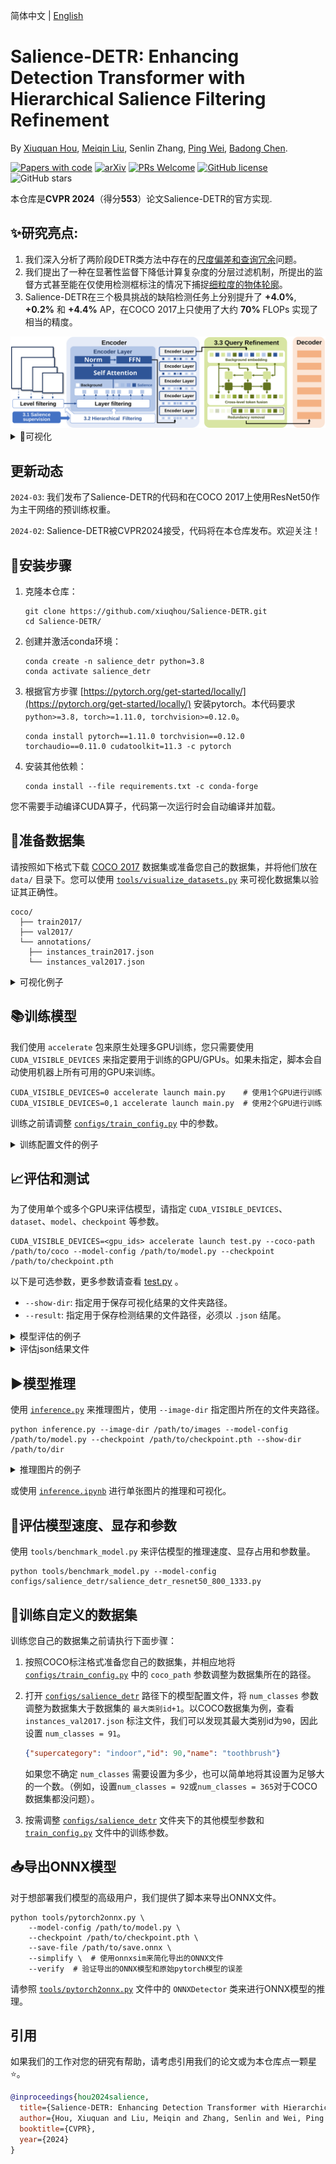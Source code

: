简体中文 | [English](README.md)

**Salience-DETR**: Enhancing Detection Transformer with Hierarchical Salience Filtering Refinement  
===

By [Xiuquan Hou](https://github.com/xiuqhou), [Meiqin Liu](https://scholar.google.com/citations?user=T07OWMkAAAAJ&hl=zh-CN&oi=ao), Senlin Zhang, [Ping Wei](https://scholar.google.com/citations?user=1OQBtdcAAAAJ&hl=zh-CN&oi=ao), [Badong Chen](https://scholar.google.com/citations?user=mq6tPX4AAAAJ&hl=zh-CN&oi=ao).

[![Papers with code](https://img.shields.io/endpoint?url=https%3A%2F%2Fpaperswithcode.com%2Fbadge%2Fsalience-detr-enhancing-detection-transformer-1%2Fobject-detection-on-coco-2017-val)](https://paperswithcode.com/sota/object-detection-on-coco-2017-val)
[![arXiv](https://img.shields.io/badge/arXiv-2403.16131-b31b1b.svg)](https://arxiv.org/abs/2403.16131)
[![PRs Welcome](https://img.shields.io/badge/PRs-welcome-brightgreen.svg?style=flat-square)](https://makeapullrequest.com) 
[![GitHub license](https://img.shields.io/github/license/xiuqhou/Salience-DETR.svg?color=blue)](https://github.com/xiuqhou/Salience-DETR/blob/master/LICENSE)
![GitHub stars](https://img.shields.io/github/stars/xiuqhou/Salience-DETR)

本仓库是**CVPR 2024**（得分**553**）论文Salience-DETR的官方实现.

## ✨研究亮点: 

1. 我们深入分析了两阶段DETR类方法中存在的[尺度偏差和查询冗余](id_1)问题。
2. 我们提出了一种在显著性监督下降低计算复杂度的分层过滤机制，所提出的监督方式甚至能在仅使用检测框标注的情况下捕捉[细粒度的物体轮廓](#id_2)。
3. Salience-DETR在三个极具挑战的缺陷检测任务上分别提升了 **+4.0%**, **+0.2%** 和 **+4.4%** AP，在COCO 2017上只使用了大约 **70\%** FLOPs 实现了相当的精度。

<div align="center">
    <img src="images/Salience-DETR.svg">
</div>

<details>

<summary>🔎可视化</summary>

- 现有DETR方法的两阶段选择出的查询通常是**冗余**的，并且存在**尺度偏执**（左图）。
- 对于缺陷检测和目标检测任务，**显著性监督**都有助于在仅使用检测框标注的情况下捕捉**物体轮廓**（右图）.

<h3 align="center">
    <a id="id_1"><img src="images/query_visualization.svg" width="335"></a>
    <a id="id_2"><img src="images/salience_visualization.svg" width="462"></a>
</h3>

</details>

## 更新动态

`2024-03`: 我们发布了Salience-DETR的代码和在COCO 2017上使用ResNet50作为主干网络的预训练权重。

`2024-02`: Salience-DETR被CVPR2024接受，代码将在本仓库发布。欢迎关注！


## 🔧安装步骤

1. 克隆本仓库：

    ```shell
    git clone https://github.com/xiuqhou/Salience-DETR.git
    cd Salience-DETR/
    ```

2. 创建并激活conda环境：
    
    ```shell
    conda create -n salience_detr python=3.8
    conda activate salience_detr
    ```

3. 根据官方步骤 [https://pytorch.org/get-started/locally/](https://pytorch.org/get-started/locally/) 安装pytorch。本代码要求 `python>=3.8, torch>=1.11.0, torchvision>=0.12.0`。
    
    ```shell
    conda install pytorch==1.11.0 torchvision==0.12.0 torchaudio==0.11.0 cudatoolkit=11.3 -c pytorch
    ```

4. 安装其他依赖：

    ```shell
    conda install --file requirements.txt -c conda-forge
    ```

您不需要手动编译CUDA算子，代码第一次运行时会自动编译并加载。

## 📁准备数据集

请按照如下格式下载 [COCO 2017](https://cocodataset.org/) 数据集或准备您自己的数据集，并将他们放在 `data/` 目录下。您可以使用 [`tools/visualize_datasets.py`](tools/visualize_datasets.py) 来可视化数据集以验证其正确性。

```shell
coco/
  ├── train2017/
  ├── val2017/
  └── annotations/
  	├── instances_train2017.json
  	└── instances_val2017.json
```

<details>

<summary>可视化例子</summary>

```shell
python tools/visualize_datasets.py \
    --coco-img data/coco/val2017 \
    --coco-ann data/coco/annotations/instances_val2017.json \
    --show-dir visualize_dataset/
```

</details>

## 📚︎训练模型

我们使用 `accelerate` 包来原生处理多GPU训练，您只需要使用 `CUDA_VISIBLE_DEVICES` 来指定要用于训练的GPU/GPUs。如果未指定，脚本会自动使用机器上所有可用的GPU来训练。

```shell
CUDA_VISIBLE_DEVICES=0 accelerate launch main.py    # 使用1个GPU进行训练
CUDA_VISIBLE_DEVICES=0,1 accelerate launch main.py  # 使用2个GPU进行训练
```

训练之前请调整 [`configs/train_config.py`](configs/train_config.py) 中的参数。 

<details>

<summary>训练配置文件的例子</summary>

```python
from torch import optim

from datasets.coco import CocoDetection
from transforms import presets
from optimizer import param_dict

# 经常需要改动的训练配置
num_epochs = 12   # 训练轮次
batch_size = 2    # 总批次尺寸 = GPU数量 x 批次尺寸batch_size
num_workers = 4   # pytorch DataLoader加载数据所使用的进程数量
pin_memory = True # 是否在 pytorch DataLoader 中使用pin_memory
print_freq = 50   # 日志记录的频率
starting_epoch = 0
max_norm = 0.1    # 梯度裁剪的范数

output_dir = None  # 保存checkpoints的路径，如果设置为None，则默认保存至checkpoints/{model_name}路径下
find_unused_parameters = False  # 用于调试分布式训练

# 定义用于训练的数据集
coco_path = "data/coco"  # 数据集路径
train_transform = presets.detr  # 从 transforms/presets.py 文件中选择数据增强
train_dataset = CocoDetection(
    img_folder=f"{coco_path}/train2017",
    ann_file=f"{coco_path}/annotations/instances_train2017.json",
    transforms=train_transform,
    train=True,
)
test_dataset = CocoDetection(
    img_folder=f"{coco_path}/val2017",
    ann_file=f"{coco_path}/annotations/instances_val2017.json",
    transforms=None,  # eval_transform已集成至网络前向传播中
)

# 模型配置文件
model_path = "configs/salience_detr/salience_detr_resnet50_800_1333.py"

# 指定一个检查点文件夹来恢复训练，或者指定一个“.pth”文件来进行微调，例如：
# checkpoints/salience_detr_resnet50_800_1333/train/2024-03-22-09_38_50
# checkpoints/salience_detr_resnet50_800_1333/train/2024-03-22-09_38_50/best_ap.pth
resume_from_checkpoint = None  

learning_rate = 1e-4  # 初始学习率
optimizer = optim.AdamW(lr=learning_rate, weight_decay=1e-4, betas=(0.9, 0.999))
lr_scheduler = optim.lr_scheduler.MultiStepLR(milestones=[10], gamma=0.1)

# 为不同的参数定义不同学习率
param_dicts = param_dict.finetune_backbone_and_linear_projection(lr=learning_rate)
```
</details>

## 📈评估和测试

为了使用单个或多个GPU来评估模型，请指定 `CUDA_VISIBLE_DEVICES`、`dataset`、`model`、`checkpoint` 等参数。

```shell
CUDA_VISIBLE_DEVICES=<gpu_ids> accelerate launch test.py --coco-path /path/to/coco --model-config /path/to/model.py --checkpoint /path/to/checkpoint.pth
```

以下是可选参数，更多参数请查看 [test.py](test.py) 。

- `--show-dir`: 指定用于保存可视化结果的文件夹路径。
- `--result`: 指定用于保存检测结果的文件路径，必须以 `.json` 结尾。

<details>

<summary>模型评估的例子</summary>

例如，使用8张GPU来在 `coco` 上评估 `salience_detr_resnet50_800_1333` 模型，并将检测结果保存至 `result.json` 文件，并将检测结果的可视化保存至 `visualization/` 文件夹下，请运行以下命令：

```shell
CUDA_VISIBLE_DEVICES=0,1,2,3,4,5,6,7 accelerate launch test.py 
    --coco-path data/coco \
    --model-config configs/salience_detr/salience_detr_resnet50_800_1333.py \
    --checkpoint checkpoints/salience_detr_resnet50_800_1333/train/2024-03-22-21_29_56/best_ap.pth \
    --result result.json \
    --show-dir visualization/
```

</details>

<details>

<summary>评估json结果文件</summary>

在获取到上述保存的json检测结果文件后，如果要对该文件进行评估，请指定 `--result` 参数但不需要指定 `--model` 参数。

```shell
CUDA_VISIBLE_DEVICES=0 accelerate launch test.py --coco-path /path/to/coco --result /path/to/result.json
```

以下是可选参数，完整参数请查看 [test.py](test.py) ：

- `--show-dir`: 指定用于保存可视化结果的文件夹路径。

</details>

## ▶︎模型推理

使用 [`inference.py`](inference.py) 来推理图片，使用 `--image-dir` 指定图片所在的文件夹路径。

```shell
python inference.py --image-dir /path/to/images --model-config /path/to/model.py --checkpoint /path/to/checkpoint.pth --show-dir /path/to/dir
```

<details>

<summary>推理图片的例子</summary>

例如，运行如下命令推理 `images/` 文件夹下的图片并将可视化结果保存至 `visualization/` 文件夹中。

```shell
python inference.py \
    --image-dir images/ \
    --model-config configs/salience_detr/salience_detr_resnet50_800_1333.py \
    --checkpoint checkpoint.pth \
    --show-dir visualization/
```

</details>

或使用 [`inference.ipynb`](inference.ipynb) 进行单张图片的推理和可视化。

## 🔁评估模型速度、显存和参数

使用 `tools/benchmark_model.py` 来评估模型的推理速度、显存占用和参数量。

```shell
python tools/benchmark_model.py --model-config configs/salience_detr/salience_detr_resnet50_800_1333.py
```

## 📍训练自定义的数据集

训练您自己的数据集之前请执行下面步骤：

1. 按照COCO标注格式准备您自己的数据集，并相应地将 [`configs/train_config.py`](configs/train_config.py) 中的 `coco_path` 参数调整为数据集所在的路径。
2. 打开 [`configs/salience_detr`](configs/salience_detr) 路径下的模型配置文件，将 `num_classes` 参数调整为数据集大于数据集的 `最大类别id+1`。以COCO数据集为例，查看 `instances_val2017.json` 标注文件，我们可以发现其最大类别id为`90`，因此设置 `num_classes = 91`。

    ```json
    {"supercategory": "indoor","id": 90,"name": "toothbrush"}
    ```
    如果您不确定 `num_classes` 需要设置为多少，也可以简单地将其设置为足够大的一个数。（例如，设置`num_classes = 92`或`num_classes = 365`对于COCO数据集都没问题）。
3. 按需调整 [`configs/salience_detr`](configs/salience_detr/) 文件夹下的其他模型参数和 [`train_config.py`](train_config.py) 文件中的训练参数。

## 📥导出ONNX模型

对于想部署我们模型的高级用户，我们提供了脚本来导出ONNX文件。

```shell
python tools/pytorch2onnx.py \
    --model-config /path/to/model.py \
    --checkpoint /path/to/checkpoint.pth \
    --save-file /path/to/save.onnx \
    --simplify \  # 使用onnxsim来简化导出的ONNX文件
    --verify  # 验证导出的ONNX模型和原始pytorch模型的误差
```

请参照 [`tools/pytorch2onnx.py`](tools/pytorch2onnx.py) 文件中的 `ONNXDetector` 类来进行ONNX模型的推理。

## 引用

如果我们的工作对您的研究有帮助，请考虑引用我们的论文或为本仓库点一颗星⭐。

```bibtex
@inproceedings{hou2024salience,
  title={Salience-DETR: Enhancing Detection Transformer with Hierarchical Salience Filtering Refinement},
  author={Hou, Xiuquan and Liu, Meiqin and Zhang, Senlin and Wei, Ping and Chen, Badong},
  booktitle={CVPR},
  year={2024}
}
```